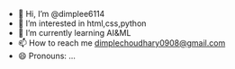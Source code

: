 - 👋 Hi, I’m @dimplee6114
- 👀 I’m interested in html,css,python
- 🌱 I’m currently learning AI&ML
- 📫 How to reach me dimplechoudhary0908@gmail.com
- 😄 Pronouns: ...



